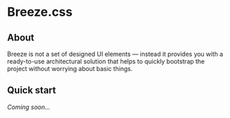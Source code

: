 # Breeze.css

## About

Breeze is not a set of designed UI elements — instead it provides you with a ready-to-use architectural solution that helps to quickly bootstrap the project without worrying about basic things.

## Quick start

_Coming soon..._
